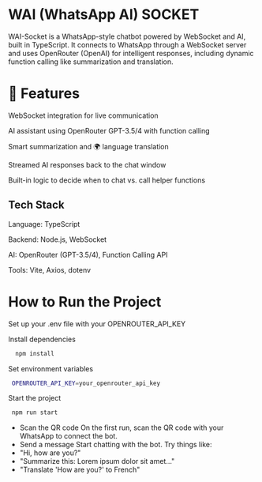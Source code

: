 
# WAI (WhatsApp AI) SOCKET

WAI-Socket is a WhatsApp-style chatbot powered by WebSocket and AI, built in TypeScript. It connects to WhatsApp through a WebSocket server and uses OpenRouter (OpenAI) for intelligent responses, including dynamic function calling like summarization and translation.


# 🚀 Features


   WebSocket integration for live communication

   AI assistant using OpenRouter GPT-3.5/4 with function calling

   Smart summarization and 🌍 language translation

   Streamed AI responses back to the chat window

   Built-in logic to decide when to chat vs. call helper functions




## Tech Stack

Language: TypeScript

Backend: Node.js, WebSocket

AI: OpenRouter (GPT-3.5/4), Function Calling API

Tools: Vite, Axios, dotenv




# How to Run the Project

Set up your .env file with your OPENROUTER_API_KEY

 Install dependencies

```bash
  npm install
```

Set environment variables

```bash
 OPENROUTER_API_KEY=your_openrouter_api_key
```

 Start the project

```bash
 npm run start
```

- Scan the QR code
On the first run, scan the QR code with your WhatsApp to connect the bot.
- Send a message
Start chatting with the bot. Try things like:
- "Hi, how are you?"
- "Summarize this: Lorem ipsum dolor sit amet..."
- "Translate 'How are you?' to French"
